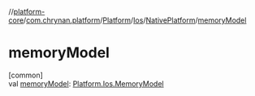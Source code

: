 //[platform-core](../../../../../index.md)/[com.chrynan.platform](../../../index.md)/[Platform](../../index.md)/[Ios](../index.md)/[NativePlatform](index.md)/[memoryModel](memory-model.md)

# memoryModel

[common]\
val [memoryModel](memory-model.md): [Platform.Ios.MemoryModel](../-memory-model/index.md)
